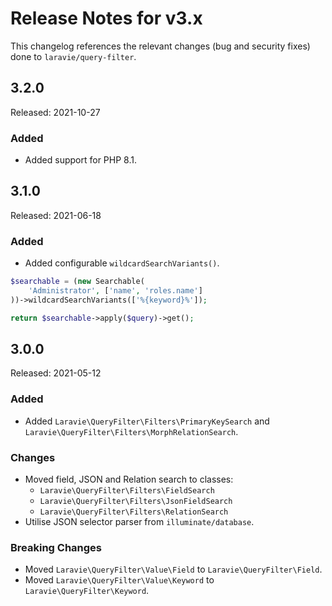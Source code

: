 # Release Notes for v3.x

This changelog references the relevant changes (bug and security fixes) done to `laravie/query-filter`.

## 3.2.0

Released: 2021-10-27

### Added

* Added support for PHP 8.1.

## 3.1.0

Released: 2021-06-18

### Added

* Added configurable `wildcardSearchVariants()`.

```php
$searchable = (new Searchable(
    'Administrator', ['name', 'roles.name']
))->wildcardSearchVariants(['%{keyword}%']); 

return $searchable->apply($query)->get(); 
```

## 3.0.0

Released: 2021-05-12

### Added

* Added `Laravie\QueryFilter\Filters\PrimaryKeySearch` and `Laravie\QueryFilter\Filters\MorphRelationSearch`.

### Changes

* Moved field, JSON and Relation search to classes:
    - `Laravie\QueryFilter\Filters\FieldSearch`
    - `Laravie\QueryFilter\Filters\JsonFieldSearch`
    - `Laravie\QueryFilter\Filters\RelationSearch`
* Utilise JSON selector parser from `illuminate/database`.

### Breaking Changes

* Moved `Laravie\QueryFilter\Value\Field` to `Laravie\QueryFilter\Field`.
* Moved `Laravie\QueryFilter\Value\Keyword` to `Laravie\QueryFilter\Keyword`.
